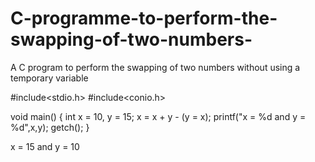 # C-programme-to-perform-the-swapping-of-two-numbers-
A C program to perform the swapping of two numbers without using a temporary variable

#include<stdio.h>
#include<conio.h>

void main()
{
    int x = 10, y = 15;
    x = x + y - (y = x);
    printf("x = %d and y = %d",x,y);
    getch();
}

x = 15 and y = 10
